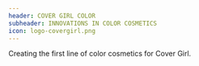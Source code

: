 ```yaml
---
header: COVER GIRL COLOR
subheader: INNOVATIONS IN COLOR COSMETICS
icon: logo-covergirl.png
---
```

Creating the first line of color cosmetics for Cover Girl.

